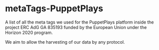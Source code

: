 # metaTags-PuppetPlays
A list of all the meta tags we used for the PuppetPlays platform inside the project ERC AdG GA 835193 funded by the European Union under the Horizon 2020 program.

We aim to allow the harvesting of our data by any protocol.
